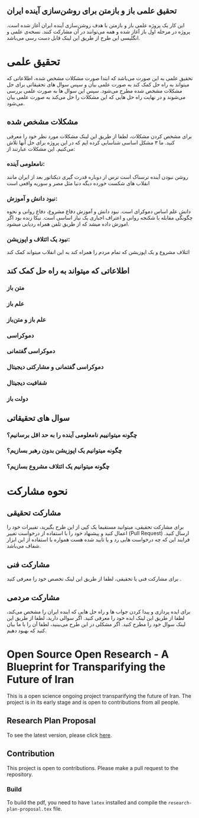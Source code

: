 ## تحقیق علمی باز و باز‌متن برای روشن‌سازی آینده ایران

این کار یک پروژه علمی باز و باز‌متن با هدف روشن‌سازی آینده ایران آغاز شده است. پروژه در مرحله اول باز آغاز شده و همه می‌توانند در آن مشارکت کنند. نسخه‌ی علمی و انگلیسی این طرح از طریق این لینک قابل دست رسی می‌باشد.


# تحقیق علمی
تحقیق علمی به این صورت می‌باشد که ابتدا صورت مشکلات مشخص شده، اطلاعاتی که میتواند به راه حل کمک کند به صورت علمی بیان و سپس سوال های تحقیقاتی برای حل مشکلات مشخص شده مطرح می‌شود. سپس این سوال ها به صورت علمی بررسی می‌شوند و در نهایت راه حل هایی که این مشکلات را حل می‌کند به صورت علمی بیان می‌شود.

## مشکلات مشخص شده
برای مشخص کردن مشکلات، لطفا از طریق این لینک مشکلات مورد نظر خود را معرفی کنید.
ما ۳ مشکل اساسی شناسایی کرده ایم که در این پروژه برای حل آنها تلاش می‌کنیم. این مشکلات عبارتند از:
### نا‌معلومی آینده:
روشن نبودن آینده ترسناک است ترس از دوباره قدرت گیری دیکتاتور بعد از ایران مانند انقلاب های شکست خورده دیگه دنیا مثل مصر و سوریه واقعی است
### نبود دانش و آموزش:
دانش علم اساس دموکرای است. نبود دانش و آموزش دفاع مشروع، دفاع روانی و نحوه چگونگی مقابله با شکنجه روانی و اعتراف اجباری یک نیاز اساسی است. نیکا زنده بود اگر اموزش داده میشد که از طریق تلفن همراه ردیابی میشود.

### نبود یک ائتلاف و اپوزیشن:
ائتلاف مشروع و یک اپوزیشن که تمام مردم را همراه کند به این انقلاب میتواند کمک کند


## اطلاعاتی که میتواند به راه حل کمک کند

### متن باز

### علم باز

### علم باز و متن‌باز

### دموکراسی

### دموکراسی گفتمانی

### دموکراسی گفتمانی و مشارکتی دیجیتال

### شفافیت دیجیتال

### دولت باز

## سوال های تحقیقاتی

### چگونه میتوانییم نا‌معلومی آینده را به حد اقل برسانیم؟

### چگونه میتوانیم یک اپوزیشن بدون رهبر بسازیم؟

### چگونه میتوانیم یک ائتلاف مشروع بسازیم؟

# نحوه مشارکت
## مشارکت تحقیقی
برای مشارکت تحقیقی، میتوانید مستقیما یک کپی از این طرح بگیرید، تفییرات خود را اعمال کنید و پیشنهاد خود را با استفاده از درخواست تغییر (Pull Request) ارسال کنید. فرایند این که چه درخواست هایی رد و یا تایید شده هست همواره با استفاده از این ابزار شفاف می‌باشد.

## مشارکت فنی
برای مشارکت فنی یا تخقیقی، لطفا از طریق این لینک تخصص خود را معرفی کنید .

## مشارکت مردمی
برای ایده پردازی و پیدا کردن جواب ها و راه حل هایی که اينده ایران را مشخص می‌کند، لطفا از طریق این لینک ایده خود را معرفی کنید. اگر سوالی دارید، لطفا از طریق این لینک سوال خود را مطرح کنید.
اگر مشکلی در این طرح می‌بینید، لطفا آن را با ما بیان کنید که بهبود دهیم.


# Open Source Open Research - A Blueprint for Transparifying the Future of Iran



This is a open science ongoing project transparifying the future of Iran. The project is in its early stage and is open to contributions from all people.

## Research Plan Proposal


To see the latest version, please click [here](https://github.com/osairan/os-plan-coalition-iran/raw/main/research-plan-proposal.pdf).



## Contribution

This project is open to contributions. Please make a pull request to the repository.

### Build
To build the pdf, you need to have `latex` installed and compile the `research-plan-proposal.tex` file.